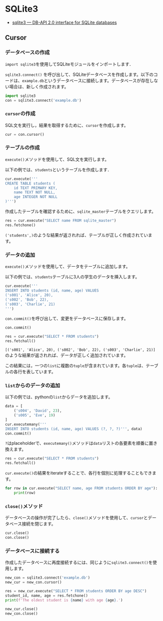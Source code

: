 # SQLite3

- [sqlite3 — DB-API 2.0 interface for SQLite databases](https://docs.python.org/3/library/sqlite3.html)

## Cursor

### データベースの作成

`import sqlite3`を使用してSQLiteモジュールをインポートします．

`sqlite3.connect()` を呼び出して、SQLiteデータベースを作成します。以下のコードは、`example.db`というデータベースに接続します。データベースが存在しない場合は、新しく作成されます。

```python
import sqlite3
con = sqlite3.connect('example.db')
```

### `cursor`の作成

SQL文を実行し，結果を取得するために、`cursor`を作成します。

```python
cur = con.cursor()
```

### テーブルの作成

`execute()`メソッドを使用して、SQL文を実行します。

以下の例では、`students`というテーブルを作成します．

```python
cur.execute('''
CREATE TABLE students (
    id TEXT PRIMARY KEY,
    name TEXT NOT NULL,
    age INTEGER NOT NULL
)''')
```

作成したテーブルを確認するために、`sqlite_master`テーブルをクエリします。

```python
res = cur.execute("SELECT name FROM sqlite_master")
res.fetchone()
```

`('students',)`のような結果が返されれば、テーブルが正しく作成されています。


### データの追加

`execute()`メソッドを使用して、データをテーブルに追加します。

以下の例では、`students`テーブルに3人の学生のデータを挿入します。

```python
cur.execute('''
INSERT INTO students (id, name, age) VALUES
('s001', 'Alice', 20),
('s002', 'Bob', 22),
('s003', 'Charlie', 21)
''')
```

`con.commit()`を呼び出して、変更をデータベースに保存します。

```python
con.commit()
```

```python
res = cur.execute("SELECT * FROM students")
res.fetchall()
```

`[('s001', 'Alice', 20), ('s002', 'Bob', 22), ('s003', 'Charlie', 21)]`のような結果が返されれば、データが正しく追加されています。

この結果には，一つの`list`に複数の`tuple`が含まれています。各`tuple`は、テーブルの各行を表しています。

### `list`からのデータの追加

以下の例では、pythonの`list`からデータを追加します。

```python
data = [
    ('s004', 'David', 23),
    ('s005', 'Eve', 19)
]
cur.executemany('''
INSERT INTO students (id, name, age) VALUES (?, ?, ?)''', data)
con.commit()
```

`?`はplaceholderで、`executemany()`メソッドは`data`リストの各要素を順番に置き換えます。

```python
res = cur.execute("SELECT * FROM students")
res.fetchall()
```

`cur.execute()`の結果をiterateすることで、各行を個別に処理することもできます。

```python
for row in cur.execute("SELECT name, age FROM students ORDER BY age"):
    print(row)
```


### `close()`メソッド

データベースの操作が完了したら、`close()`メソッドを使用して、`cursor`とデータベース接続を閉じます。

```python
cur.close()
con.close()
```

### データベースに接続する

作成したデータベースに再度接続するには、同じように`sqlite3.connect()`を使用します。

```python
new_con = sqlite3.connect('example.db')
new_cur = new_con.cursor()

res = new_cur.execute("SELECT * FROM students ORDER BY age DESC")
student_id, name, age = res.fetchone()
print(f'The oldest student is {name} with age {age}.')

new_cur.close()
new_con.close()
```

